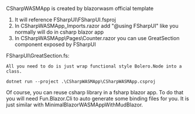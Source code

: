 CSharpWASMApp is created by blazorwasm official template

1. It will reference FSharpUI\FSharpUI.fsproj
2. In CSharpWASMApp\_Imports.razor add "@using FSharpUI" like you normally will do in csharp blazor app
3. In CSharpWASMApp\Pages\Counter.razor you can use GreatSection component exposed by FSharpUI


FSharpUI\GreatSection.fs:

    All you need to do is just wrap functional style Bolero.Node into a class.

    dotnet run --project .\CSharpWASMApp\CSharpWASMApp.csproj


Of course, you can reuse csharp library in a fsharp blazor app. To do that you will need Fun.Blazor.Cli to auto generate some binding files for you. It is just similar with MinimalBlazorWASMAppWithMudBlazor.
